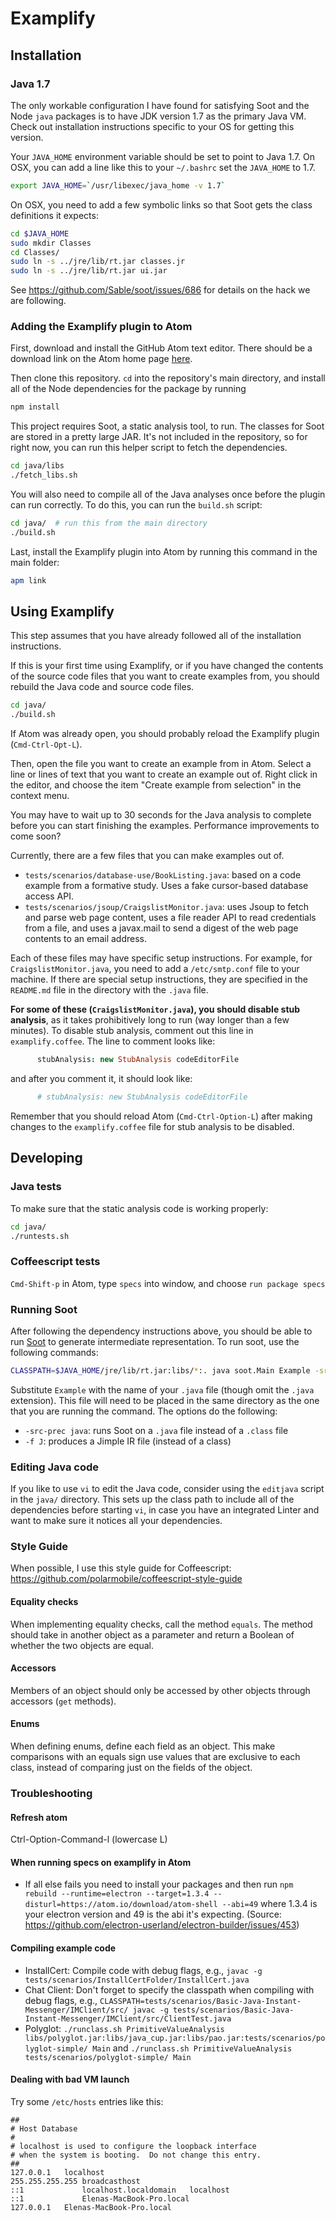 # Examplify

## Installation

### Java 1.7

The only workable configuration I have found for satisfying
Soot and the Node `java` packages is to have JDK version 1.7
as the primary Java VM.  Check out installation instructions
specific to your OS for getting this version.

Your `JAVA_HOME` environment variable should be set to point
to Java 1.7.  On OSX, you can add a line like this to your
`~/.bashrc` set the `JAVA_HOME` to 1.7.

```bash
export JAVA_HOME=`/usr/libexec/java_home -v 1.7`
```

On OSX, you need to add a few symbolic links so that Soot
gets the class definitions it expects:

```bash
cd $JAVA_HOME
sudo mkdir Classes
cd Classes/
sudo ln -s ../jre/lib/rt.jar classes.jr
sudo ln -s ../jre/lib/rt.jar ui.jar
```

See https://github.com/Sable/soot/issues/686 for details on the
hack we are following.

### Adding the Examplify plugin to Atom

First, download and install the GitHub Atom text editor.
There should be a download link on the Atom home page
[here](https://atom.io/).

Then clone this repository.  `cd` into the repository's main
directory, and install all of the Node dependencies for the
package by running

```bash
npm install
```

This project requires Soot, a static analysis tool, to run.
The classes for Soot are stored in a pretty large JAR.  It's
not included in the repository, so for right now, you can
run this helper script to fetch the dependencies.

```bash
cd java/libs
./fetch_libs.sh
```

You will also need to compile all of the Java analyses once
before the plugin can run correctly.  To do this, you can
run the `build.sh` script:

```bash
cd java/  # run this from the main directory
./build.sh
```

Last, install the Examplify plugin into Atom by running this
command in the main folder:

```bash
apm link
```

## Using Examplify

This step assumes that you have already followed all of the
installation instructions.

If this is your first time using Examplify, or if you have
changed the contents of the source code files that you want
to create examples from, you should rebuild the Java code
and source code files.

```bash
cd java/
./build.sh
```

If Atom was already open, you should probably reload the
Examplify plugin (`Cmd-Ctrl-Opt-L`).

Then, open the file you want to create an example from in
Atom.  Select a line or lines of text that you want to
create an example out of.  Right click in the editor, and
choose the item "Create example from selection" in the
context menu.

You may have to wait up to 30 seconds for the Java analysis
to complete before you can start finishing the examples.
Performance improvements to come soon?

Currently, there are a few files that you can make examples
out of.

* `tests/scenarios/database-use/BookListing.java`: based on
    a code example from a formative study.  Uses a fake
    cursor-based database access API.
* `tests/scenarios/jsoup/CraigslistMonitor.java`: uses Jsoup
    to fetch and parse web page content, uses a file reader
    API to read credentials from a file, and uses a
    javax.mail to send a digest of the web page contents to
    an email address.

Each of these files may have specific setup instructions.
For example, for `CraigslistMonitor.java`, you need to add a
`/etc/smtp.conf` file to your machine.  If there are special
setup instructions, they are specified in the `README.md`
file in the directory with the `.java` file.

**For some of these (`CraigslistMonitor.java`), you should
disable stub analysis**, as it takes prohibitively long to
run (way longer than a few minutes).  To disable stub
analysis, comment out this line in `examplify.coffee`.  The
line to comment looks like:

```coffeescript
      stubAnalysis: new StubAnalysis codeEditorFile
```

and after you comment it, it should look like:

```coffeescript
      # stubAnalysis: new StubAnalysis codeEditorFile
```

Remember that you should reload Atom (`Cmd-Ctrl-Option-L`)
after making changes to the `examplify.coffee` file for stub
analysis to be disabled.

## Developing

### Java tests

To make sure that the static analysis code is working properly:

```bash
cd java/
./runtests.sh
```

### Coffeescript tests

`Cmd-Shift-p` in Atom, type `specs` into window, and choose `run package specs`

### Running Soot

After following the dependency instructions above, you should
be able to run [Soot](https://github.com/Sable/soot) to
generate intermediate representation.  To run soot, use the
following commands:

```bash
CLASSPATH=$JAVA_HOME/jre/lib/rt.jar:libs/*:. java soot.Main Example -src-prec java -f J
```

Substitute `Example` with the name of your `.java` file
(though omit the `.java` extension).  This file will need to
be placed in the same directory as the one that you are
running the command.  The options do the following:
* `-src-prec java`: runs Soot on a `.java` file instead of a
    `.class` file
* `-f J`: produces a Jimple IR file (instead of a class)

### Editing Java code

If you like to use `vi` to edit the Java code, consider
using the `editjava` script in the `java/` directory.  This
sets up the class path to include all of the dependencies
before starting `vi`, in case you have an integrated Linter
and want to make sure it notices all your dependencies.

### Style Guide

When possible, I use this style guide for Coffeescript:
https://github.com/polarmobile/coffeescript-style-guide

#### Equality checks

When implementing equality checks, call the method `equals`.
The method should take in another object as a parameter and
return a Boolean of whether the two objects are equal.

#### Accessors

Members of an object should only be accessed by other
objects through accessors (`get` methods).

#### Enums

When defining enums, define each field as an object.  This
make comparisons with an equals sign use values that are
exclusive to each class, instead of comparing just on the
fields of the object.

### Troubleshooting

#### Refresh atom

Ctrl-Option-Command-l (lowercase L)

#### When running specs on examplify in Atom

* If all else fails you need to install your packages and then run `npm rebuild --runtime=electron --target=1.3.4 --disturl=https://atom.io/download/atom-shell --abi=49` where 1.3.4 is your electron version and 49 is the abi it's expecting. (Source: https://github.com/electron-userland/electron-builder/issues/453)

#### Compiling example code

* InstallCert: Compile code with debug flags, e.g., `javac -g tests/scenarios/InstallCertFolder/InstallCert.java`
* Chat Client: Don't forget to specify the classpath when compiling with debug flags, e.g., `CLASSPATH=tests/scenarios/Basic-Java-Instant-Messenger/IMClient/src/ javac -g tests/scenarios/Basic-Java-Instant-Messenger/IMClient/src/ClientTest.java`
* Polyglot: `./runclass.sh PrimitiveValueAnalysis libs/polyglot.jar:libs/java_cup.jar:libs/pao.jar:tests/scenarios/polyglot-simple/ Main` and `./runclass.sh PrimitiveValueAnalysis tests/scenarios/polyglot-simple/ Main`

#### Dealing with bad VM launch

Try some `/etc/hosts` entries like this:
```
##
# Host Database
#
# localhost is used to configure the loopback interface
# when the system is booting.  Do not change this entry.
##
127.0.0.1	localhost
255.255.255.255	broadcasthost
::1             localhost.localdomain   localhost
::1             Elenas-MacBook-Pro.local
127.0.0.1	Elenas-MacBook-Pro.local
```
